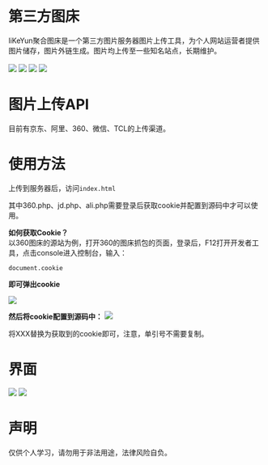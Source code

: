 # 第三方图床

liKeYun聚合图床是一个第三方图片服务器图片上传工具，为个人网站运营者提供图片储存，图片外链生成。图片均上传至一些知名站点，长期维护。<br/><br/>
![](http://img.shields.io/badge/Vue.js-2.6.14-brightgreen.svg)
![](http://img.shields.io/badge/axios.js-0.21.4-brightgreen.svg)
![](http://img.shields.io/badge/ElementUi-2.15.3-brightgreen.svg)
![](http://img.shields.io/badge/PHP-7.4.3-brightgreen.svg)


# 图片上传API

目前有京东、阿里、360、微信、TCL的上传渠道。

# 使用方法

上传到服务器后，访问`index.html`

其中360.php、jd.php、ali.php需要登录后获取cookie并配置到源码中才可以使用。

**如何获取Cookie？** <br/>
以360图床的源站为例，打开360的图床抓包的页面，登录后，F12打开开发者工具，点击console进入控制台，输入：
```
document.cookie
```
**即可弹出cookie** <br/>

<img src="http://p15.qhimg.com/t01ea45ccfcf4c79b5d.jpg" />

**然后将cookie配置到源码中：** 
<img src="https://sc01.alicdn.com/kf/H81918f5a89e844a9a5115206143532e4r.png" />

将XXX替换为获取到的cookie即可，注意，单引号不需要复制。

# 界面
<img src="https://sc01.alicdn.com/kf/Hbff92229f08c47be84e5875d633b9537D.png" />
<img src="https://sc01.alicdn.com/kf/H8588d4d1f2ca49889dd56822b432536bh.png" />

# 声明
仅供个人学习，请勿用于非法用途，法律风险自负。
